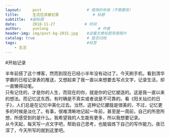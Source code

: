 ```yaml
---
layout:     post                    # 使用的布局（不需要改）
title:      生活应该被记录               # 标题 
subtitle:  #副标题
date:       2018-11-27             # 时间
author:     yunlong                      # 作者
header-img: img/post-bg-2015.jpg    #这篇文章标题背景图片
catalog: true                       # 是否归档
tags:                               #标签
    - 生活
---
```


#开始记录

半年前搭了这个博客，然而到现在已经小半年没有动过了。今天刷手机，看到清华学霸的日程记录表的推送，又想起来了我一直以来想要去写点文字，记录生活，却一直懒得动笔。  
只有记住的，才是你的人生，而现在的你，就是你的记忆塑造的。这是我一直以来的想法。而记忆这东西，有时确是不真实或者说是不可靠的。看《阳关灿烂的日子》，人们总是在记忆中美化过去。当然，这种记忆朦胧是很美的，不过，记忆更多的时候是淡化了。有事，很难清晰地记起一年前，甚至是一周前，自己的所思所想，所感受到的是什么。我希望我的人生能有更多，所以我想要记录。  
从今天起，每天写一点文字吧，帮助自己思考，也能锻炼下自己的写作能力。夜已深了，今天所写的就到这里吧。  

